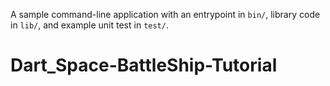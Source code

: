 A sample command-line application with an entrypoint in `bin/`, library code
in `lib/`, and example unit test in `test/`.
# Dart_Space-BattleShip-Tutorial
